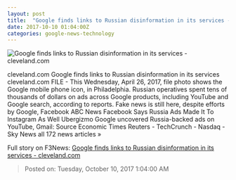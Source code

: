 ```yaml
---
layout: post
title:  "Google finds links to Russian disinformation in its services - cleveland.com"
date: 2017-10-10 01:04:00Z
categories: google-news-technology
---
```


![Google finds links to Russian disinformation in its services - cleveland.com](http://image.cleveland.com/home/cleve-media/width620/img/nationworld_impact/photo/23569006-standard.jpg)

cleveland.com Google finds links to Russian disinformation in its services cleveland.com FILE - This Wednesday, April 26, 2017, file photo shows the Google mobile phone icon, in Philadelphia. Russian operatives spent tens of thousands of dollars on ads across Google products, including YouTube and Google search, according to reports. Fake news is still here, despite efforts by Google, Facebook ABC News Facebook Says Russia Ads Made It To Instagram As Well Ubergizmo Google uncovered Russia-backed ads on YouTube, Gmail: Source Economic Times Reuters - TechCrunch - Nasdaq - Sky News all 172 news articles »


Full story on F3News: [Google finds links to Russian disinformation in its services - cleveland.com](http://www.f3nws.com/n/4uaBMJ)

> Posted on: Tuesday, October 10, 2017 1:04:00 AM
